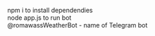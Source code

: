 npm i to install dependendies <br>
node app.js to run bot  <br>
@romawassWeatherBot - name of Telegram bot
